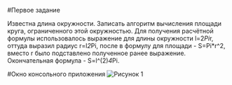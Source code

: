 #Первое задание

Известна длина окружности. Записать алгоритм вычисления площади круга, ограниченного этой окружностью.
Для получения расчётной формулы использовалось выражение для длины окружности l=2*Pi*r, оттуда 
выразил радиус r=l*2*Pi, после в формулу для площади - S=Pi*r^2, вместо r было подставлено полученное ранее выражение.
Окончательная формула - S=l^(2)*4*Pi.

#Окно консольного приложения 
![Рисунок 1](https://pp.vk.me/c625129/v625129465/25852/myZLKrZnbVI.jpg "Окно приложения")
